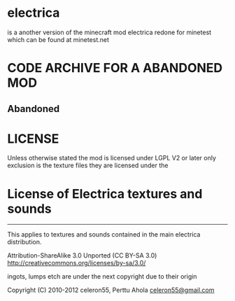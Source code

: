 # electrica
is a another version of the minecraft mod electrica redone for minetest which can be found at minetest.net

# CODE ARCHIVE FOR A ABANDONED MOD

## Abandoned

# LICENSE

Unless otherwise stated the mod is licensed under LGPL V2 or later only exclusion is the texture files they are licensed under the 

# License of Electrica textures and sounds
---------------------------------------

This applies to textures and sounds contained in the main electrica
distribution.

Attribution-ShareAlike 3.0 Unported (CC BY-SA 3.0)
http://creativecommons.org/licenses/by-sa/3.0/

ingots, lumps etch are under the next copyright due to their origin

Copyright (C) 2010-2012 celeron55, Perttu Ahola <celeron55@gmail.com>
